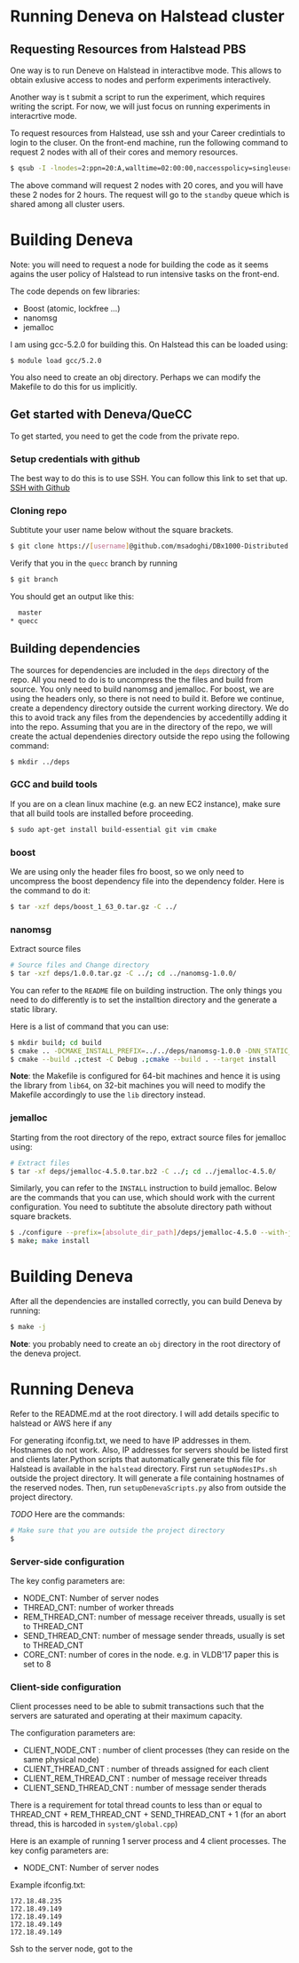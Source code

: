 # Running Deneva on Halstead cluster

## Requesting Resources from Halstead PBS
One way is to run Deneve on Halstead in interactibve mode. This allows to obtain exlusive
access to nodes and perform experiments interactively. 

Another way is t submit a script to run the experiment, which requires writing the script.
For now, we will just focus on running experiments in interacrtive mode. 

To request resources from Halstead, use ssh and your Career credintials to login to the 
cluser. On the front-end machine, run the following command to request 2 nodes with all 
of their cores and memory resources. 

```sh 
$ qsub -I -lnodes=2:ppn=20:A,walltime=02:00:00,naccesspolicy=singleuser 
```

The above command will request 2 nodes with 20 cores, and you will have these 2 nodes 
for 2 hours. The request will go to the `standby` queue which is shared among all 
cluster users.


# Building Deneva
Note: you will need to request a node for building the code as it seems agains the user 
policy of Halstead to run intensive tasks on the front-end.

The code depends on few libraries:
- Boost (atomic, lockfree ...)
- nanomsg
- jemalloc

I am using gcc-5.2.0 for building this. 
On Halstead this can be loaded using:

`$ module load gcc/5.2.0`

You also need to create an obj directory. Perhaps we can modify the Makefile to do this for us implicitly.


## Get started with Deneva/QueCC

To get started, you need to get the code from the private repo. 

### Setup credentials with github
The best way to do this is to use SSH. You can follow this link to set that up. [SSH with Github](https://help.github.com/articles/connecting-to-github-with-ssh/)

### Cloning repo
Subtitute your user name below without the square brackets. 
```bash
$ git clone https://[username]@github.com/msadoghi/DBx1000-Distributed && cd DBx1000-Distributed; git checkout quecc
```

Verify that you in the `quecc` branch by running

```bash
$ git branch
```

You should get an output like this:
```bash
  master
* quecc
```

## Building dependencies
The sources for dependencies are included in the `deps` directory of the repo. All you need to do is to uncompress the the files and build from source. You only need to build nanomsg and jemalloc. For boost, we are using the headers only, so there is not need to build it. Before we continue, create a dependency directory outside the current working directory. We do this to avoid track any files from the dependencies by accedentilly adding it into the repo. Assuming that you are in the directory of the repo, we will create the actual dependenies directory outside the repo using the following command:
```bash
$ mkdir ../deps
```

### GCC and build tools
If you are on a clean linux machine (e.g. an new EC2 instance), make sure that all build tools are installed before proceeding.
```bash
$ sudo apt-get install build-essential git vim cmake
```

### boost
We are using only the header files fro boost, so we only need to uncompress the boost dependency file into the dependency folder. Here is the command to do it:
```bash
$ tar -xzf deps/boost_1_63_0.tar.gz -C ../
```

### nanomsg
Extract source files
```bash
# Source files and Change directory
$ tar -xzf deps/1.0.0.tar.gz -C ../; cd ../nanomsg-1.0.0/
```

You can refer to the `README` file on building instruction. The only things you need to do differently is to set the installtion directory and the generate a static library. 

Here is a list of command that you can use:
```bash
$ mkdir build; cd build
$ cmake .. -DCMAKE_INSTALL_PREFIX=../../deps/nanomsg-1.0.0 -DNN_STATIC_LIB=ON -DNN_ENABLE_GETADDRINFO_A=OFF
$ cmake --build .;ctest -C Debug .;cmake --build . --target install
```

**Note**: the Makefile is configured for 64-bit machines and hence it is using the library from `lib64`, on 32-bit machines you will need to modify the Makefile accordingly to use the `lib` directory instead. 

### jemalloc
Starting from the root directory of the repo, extract source files for jemalloc using:

```bash
# Extract files 
$ tar -xf deps/jemalloc-4.5.0.tar.bz2 -C ../; cd ../jemalloc-4.5.0/
```

Similarly, you can refer to the `INSTALL` instruction to build jemalloc. Below are the commands that you can use, which should work with the current configuration. You need to subtitute the absolute directory path without square brackets. 

```bash
$ ./configure --prefix=[absolute_dir_path]/deps/jemalloc-4.5.0 --with-jemalloc-prefix=je_
$ make; make install
```

# Building Deneva
After all the dependencies are installed correctly, you can build Deneva by running:
```bash
$ make -j
```

**Note**: you probably need to create an `obj` directory in the root directory of the deneva project. 

# Running Deneva
Refer to the README.md at the root directory. I will add details specific to halstead or AWS here if any

For generating ifconfig.txt, we need to have IP addresses in them. Hostnames do not work. Also, IP addresses for servers should be listed first and clients later.Python scripts that automatically generate this file for Halstead is available in the `halstead` directory. First run `setupNodesIPs.sh` outside the project directory. It will generate a file containing hostnames of the reserved nodes. Then, run `setupDenevaScripts.py` also from outside the project directory. 

*TODO*
Here are the commands:
```bash
# Make sure that you are outside the project directory
$ 
```

### Server-side configuration
The key config parameters are:
- NODE_CNT: Number of server nodes
- THREAD_CNT: number of worker threads
- REM_THREAD_CNT: number of message receiver threads, usually is set to THREAD_CNT
- SEND_THREAD_CNT: number of message sender threads, usually is set to THREAD_CNT
- CORE_CNT: number of cores in the node. e.g. in VLDB'17 paper this is set to 8

### Client-side configuration

Client processes need to be able to submit transactions such that the servers are 
saturated and operating at their maximum capacity. 

The configuration parameters are:
- CLIENT_NODE_CNT : number of client processes (they can reside on the same physical node) 
- CLIENT_THREAD_CNT : number of threads assigned for each client
- CLIENT_REM_THREAD_CNT : number of message receiver threads
- CLIENT_SEND_THREAD_CNT : number of message sender therads

There is a requirement for total thread counts to less than or equal to THREAD_CNT + 
REM_THREAD_CNT + SEND_THREAD_CNT + 1 (for an abort thread, this is 
harcoded in `system/global.cpp`)

Here is an example of running 1 server process and 4 client processes.
The key config parameters are:
- NODE_CNT: Number of server nodes

Example ifconfig.txt:
```
172.18.48.235
172.18.49.149
172.18.49.149
172.18.49.149
172.18.49.149
```
Ssh to the server node, got to the 

